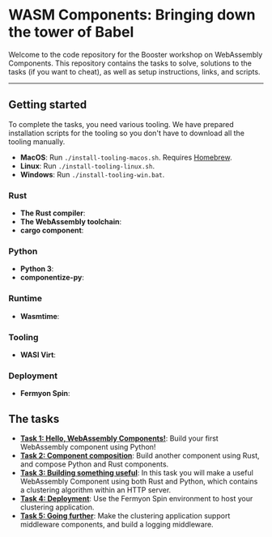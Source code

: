 # WASM Components: Bringing down the tower of Babel

Welcome to the code repository for the Booster workshop on WebAssembly Components. This repository contains the tasks to solve, solutions to the tasks (if you want to cheat), as well as setup instructions, links, and scripts.

--- 

## Getting started

To complete the tasks, you need various tooling. We have prepared installation scripts for the tooling so you don't have to download all the tooling manually.

* **MacOS**: Run `./install-tooling-macos.sh`. Requires [Homebrew](https://brew.sh/).
* **Linux**: Run `./install-tooling-linux.sh`.
* **Windows**: Run `./install-tooling-win.bat`.

### Rust

* **The Rust compiler**: 
* **The WebAssembly toolchain**:
* **cargo component**:

### Python

* **Python 3**:
* **componentize-py**:

### Runtime

* **Wasmtime**: 

### Tooling

* **WASI Virt**: 

### Deployment

* **Fermyon Spin**: 



## The tasks

* **[Task 1: Hello, WebAssembly Components!](https://github.com/syvsto/booster2024_wasm_components/blob/master/task1.md)**: Build your first WebAssembly component using Python!
* **[Task 2: Component composition](https://github.com/syvsto/booster2024_wasm_components/blob/master/task2.md)**: Build another component using Rust, and compose Python and Rust components.
* **[Task 3: Building something useful](https://github.com/syvsto/booster2024_wasm_components/blob/master/task3.md)**: In this task you will make a useful WebAssembly Component using both Rust and Python, which contains a clustering algorithm within an HTTP server.
* **[Task 4: Deployment](https://github.com/syvsto/booster2024_wasm_components/blob/master/task4.md)**: Use the Fermyon Spin environment to host your clustering application.
* **[Task 5: Going further](https://github.com/syvsto/booster2024_wasm_components/blob/master/task5.md)**: Make the clustering application support middleware components, and build a logging middleware.
